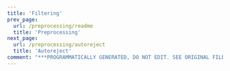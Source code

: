 ```yaml
---
title: 'Filtering'
prev_page:
  url: /preprocessing/readme
  title: 'Preprocessing'
next_page:
  url: /preprocessing/autoreject
  title: 'Autoreject'
comment: "***PROGRAMMATICALLY GENERATED, DO NOT EDIT. SEE ORIGINAL FILES IN /content***"
---
```

